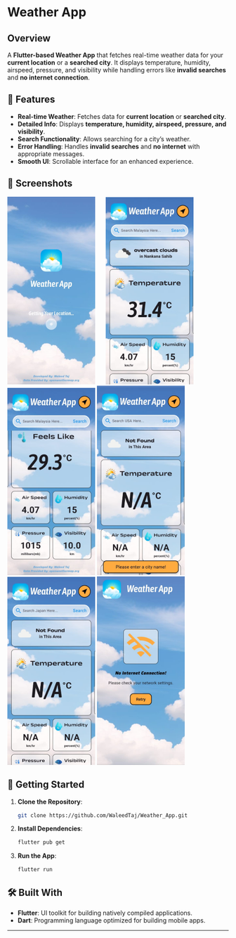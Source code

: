 # **Weather App**  

## **Overview**  
A **Flutter-based Weather App** that fetches real-time weather data for your **current location** or a **searched city**. It displays temperature, humidity, airspeed, pressure, and visibility while handling errors like **invalid searches** and **no internet connection**.

## **📱 Features**  

- **Real-time Weather**: Fetches data for **current location** or **searched city**.  
- **Detailed Info**: Displays **temperature, humidity, airspeed, pressure, and visibility**.  
- **Search Functionality**: Allows searching for a city’s weather.  
- **Error Handling**: Handles **invalid searches** and **no internet** with appropriate messages.  
- **Smooth UI**: Scrollable interface for an enhanced experience.  

## **📸 Screenshots**  

<img src="https://github.com/WaleedTaj/Weather_App/blob/master/assets/images/Screenshot%201.jpeg" width="200" style="margin-right: 20px;"/> 
<img src="https://github.com/WaleedTaj/Weather_App/blob/master/assets/images/Screenshot%202.jpeg" width="200"/> 
<img src="https://github.com/WaleedTaj/Weather_App/blob/master/assets/images/Screenshot%203.jpeg" width="200"/> <img src="https://github.com/WaleedTaj/Weather_App/blob/master/assets/images/Screenshot%204.jpeg" width="200"/> <img src="https://github.com/WaleedTaj/Weather_App/blob/master/assets/images/Screenshot%205.jpeg" width="200"/> <img src="https://github.com/WaleedTaj/Weather_App/blob/master/assets/images/Screenshot%206.jpeg" width="200"/>

## **🚀 Getting Started**  

1. **Clone the Repository**:  
   ```bash
   git clone https://github.com/WaleedTaj/Weather_App.git
   ```
2. **Install Dependencies**:
   ```bash
   flutter pub get
   ```
3. **Run the App**:
   ```bash
   flutter run

## 🛠️ Built With

- **Flutter**: UI toolkit for building natively compiled applications.
- **Dart**: Programming language optimized for building mobile apps.

---

